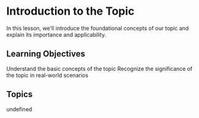 # Introduction to the Topic

In this lesson, we'll introduce the foundational concepts of our topic and explain its importance and applicability.

## Learning Objectives
Understand the basic concepts of the topic
Recognize the significance of the topic in real-world scenarios

## Topics
undefined